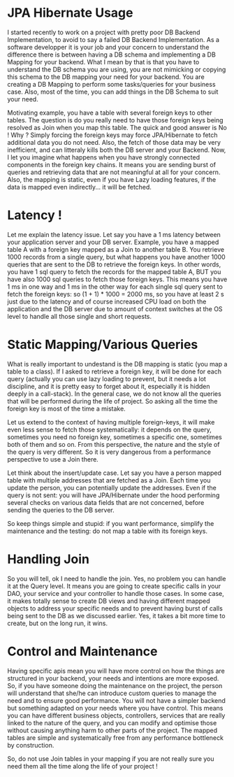 # JPA Hibernate Usage

I started recently to work on a project with pretty poor DB Backend Implementation, to avoid to say a failed DB Backend Implementation.
As a software developper it is your job and your concern to understand the difference there is between having a DB schema and implementing a DB Mapping for your backend. 
What I mean by that is that you have to understand the DB schema you are using, you are not mimicking or copying this schema to the DB mapping your need for your backend. 
You are creating a DB Mapping to perform some tasks/queries for your business case. 
Also, most of the time, you can add things in the DB Schema to suit your need. 

Motivating example, you have a table with several foreign keys to other tables. The question is do you really need to have those foreign keys being resolved as Join when you map this table. The quick and good answer is No ! Why ? Simply forcing the foreign keys may force JPA/Hibernate to fetch additional data you do not need. Also, the fetch of those data may be very inefficient, and can litteraly kills both the DB server and your Backend. Now, I let you imagine what happens when you have strongly connected components in the foreign key chains. It means you are sending burst of queries and retrieving data that are not meaningful at all for your concern. Also, the mapping is static, even if you have Lazy loading features, if the data is mapped even indirectly... it will be fetched.


# Latency ! 
Let me explain the latency issue. Let say you have a 1 ms latency between your application server and your DB server. 
Example, you have a mapped table A with a foreign key mapped as a Join to another table B. 
You retrieve 1000 records from a single query, but what happens you have another 1000 queries that are sent to the DB to retrieve the foreign keys. In other words, you have 1 sql query to fetch the records for the mapped table A, BUT you have also 1000 sql queries to fetch those foreign keys.
This means you have 1 ms in one way and 1 ms in the other way for each single sql query sent to fetch the foreign keys: so (1 + 1) * 1000 = 2000 ms, so you have at least 2 s just due to the latency and of course increased CPU load on both the application and the DB server due to amount of context switches at the OS level to handle all those single and short requests.

# Static Mapping/Various Queries 
What is really important to undestand is the DB mapping is static (you map a table to a class). If I asked to retrieve a foreign key, it will be done for each query (actually you can use lazy loading to prevent, but it needs a lot discipline, and it is pretty easy to forget about it, especially it is hidden deeply in a call-stack). 
In the general case, we do not know all the queries that will be performed during the life of project. So asking all the time the foreign key is most of the time a mistake.

Let us extend to the context of having multiple foreign-keys, it will make even less sense to fetch those systematically: it depends on the query, sometimes you need no foreign key, sometimes a specific one, sometimes both of them and so on. From this perspective, the nature and the style of the query is very different. So it is very dangerous from a performance perspective to use a Join there.

Let think about the insert/update case. Let say you have a person mapped table with multiple addresses that are fetched as a Join. Each time you update the person, you can potentially update the addresses. Even if the query is not sent: you will have JPA/Hibernate under the hood performing several checks on various data fields that are not concerned, before sending the queries to the DB server.

So keep things simple and stupid: if you want performance, simplify the maintenance and the testing: do not map a table with its foreign keys.

# Handling Join

So you will tell, ok I need to handle the join. Yes, no problem you can handle it at the Query level. 
It means you are going to create specific calls in your DAO, your service and your controller to handle those cases.
In some case, it makes totally sense to create DB views and having different mapped objects to address your specific needs and to prevent having burst of calls being sent to the DB as we discussed earlier.
Yes, it takes a bit more time to create, but on the long run, it wins.

# Control and Maintenance
Having specific apis  mean you will have more control on how the things are structured in your backend, your needs and intentions are more exposed.
So, if you have someone doing the maintenance on the project, the person will understand that she/he can introduce custom queries to manage the need and to ensure good performance.
You will not have a simpler backend but something adapted on your needs where you have control.
This means you can have different business objects, controllers, services that are really linked to the nature of the query, and you can modify and optimise those without causing anything harm to other parts of the project. The mapped tables are simple and systematically free from any performance bottleneck by construction.

So, do not use Join tables in your mapping if you are not really sure you need them all the time along the life of your project !





